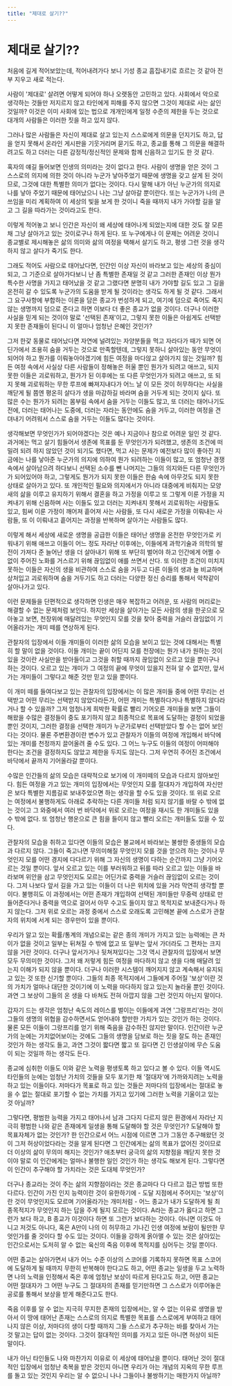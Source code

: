 ```yaml
---
title: "제대로 살기??"
---
```

# 제대로 살기??


처음에 길게 적어보았는데, 적어내려가다 보니 기성 종교 흠집내기로 흐르는 것 같아 전부 지우고 새로 적는다.




사람이 '제대로' 살려면 어떻게 되어야 하나 오랫동안 고민하고 있다. 사회에서 악으로 생각하는 것들만 저지르지 않고 타인에게 피해를 주지 않으면 그것이 제대로 사는 삶인 것일까? 이것은 이미 사회에 있는 법으로 개개인에게 일정 수준의 제한을 두는 것으로 대개의 사람들은 이러한 짓을 하고 있지 않다.




그러나 많은 사람들은 자신이 제대로 살고 있는지 스스로에게 의문을 던지기도 하고, 답을 얻지 못해서 온라인 게시판을 기웃거리며 묻기도 하고, 종교를 통해 그 의문을 해결하려고도 하고 더러는 다른 감정적/정신적인 문제와 함께 신음하고 있기도 한 것 같다.




혹자의 얘길 들어보면 인생의 의미라는 것이 없다고 한다. 사람이 생명을 얻은 것이 그 스스로의 의지에 의한 것이 아니라 누군가 낳아주었기 때문에 생명을 갖고 살게 된 것이므로, 그것에 대한 특별한 의미가 없다는 것이다. 다시 말해 내가 아닌 누군가의 의지로 나를 낳아 주었기 때문에 태어났으니 나는 그냥 살아갈 뿐이란다. 또는 누군가가 나의 큰 쓰임을 미리 계획하여 이 세상의 빛을 보게 한 것이니 죽을 때까지 내가 가야할 길을 알고 그 길을 따라가는 것이라고도 한다. 




이렇게 적어놓고 보니 인간은 자신이 왜 세상에 태어나게 되었는지에 대한 것도 잘 모른 채 그냥 살아가고 있는 것이로구나 하게 된다. 또 누구에게나 이 문제는 어려운 것이니 종교별로 제시해놓은 삶의 의미와 삶의 여정을 택해서 살기도 하고, 평생 그런 것을 생각하지 않고 살다가 죽기도 한다. 




그래도 적어도 사람으로 태어났다면, 인간인 이상 자신이 바라보고 있는 세상의 중심이 되고, 그 기준으로 살아가다보니 난 좀 특별한 존재일 것 같고 그러한 존재인 이상 뭔가 특수한 사명을 가지고 태어났을 것 같고 그랬다면 분명히 내가 가야할 길도 있고 그 길을 온전히 갈 수 있도록 누군가의 도움을 받게 될 것이라는 생각도 하게 될 것 같다. 그래서 그 요구사항에 부합하는 이론을 담은 종교가 번성하게 되고, 여기에 덤으로 죽어도 죽지 않는 생명까지 덤으로 준다고 하면 이보다 더 좋은 종교가 없을 것이다. 더구나 이러한 사실을 믿게 되는 것이야 말로 '선택된 존재'이고, 그렇지 못한 이들은 아쉽게도 선택받지 못한 존재들이 된다니 이 얼마나 엄청난 은혜인 것인가?




그저 한갗 동물로 태어났다면 자연에 널려있는 자양분들을 먹고 자라다가 때가 되면 어딘가에서 조용히 숨을 거두는 것으로 만족할텐데, 그렇지 못하니 살아있는 동안 무엇이 되어야 하고 뭔가를 이뤄놓아야겠기에 힘든 여정을 마다않고 살아가지 않는 것일까? 힘든 여정 속에서 사실상 다른 사람들이 정해놓은 허울 뿐인 뭔가가 되려고 애쓰고, 되지 못한 이들은 괴로워하고, 뭔가가 된 이후에는 또 다른 무엇인가가 되려고 애쓰고, 또 되지 못해 괴로워하는 무한 루프에 빠져지내다가 어느 날 이 모든 것이 허무하다는 사실을 깨닫게 될 쯤엔 평온히 살다가 생을 마감하길 바라며 숨을 거두게 되는 것이지 싶다. 또 많은 수는 뭔가가 되려는 몸부림 속에서 숨을 거두는 이들도 많고, 또 더러는 태어나기도 전에, 더러는 태어나는 도중에, 더러는 자라는 동안에도 숨을 거두고, 이러한 여정을 견뎌내기 어려워서 스스로 숨을 거두는 이들도 많다는 것이다.




생각해보면 무엇인가가 되어야겠다는 것은 예나 지금이나 참으로 어려운 일인 것 같다. 과거에는 먹고 살기 힘들어서 생존에 목표를 둔 무엇인가가 되려했고, 생존의 조건에 떠밀려 되려 하지 않았던 것이 되기도 했다면, 먹고 사는 문제가 예전보다 많이 좋아진 지금에는 나를 낳아준 누군가의 의지에 의하여 뭔가 되려하는 이들이 많고, 또 엄청난 경쟁 속에서 살아남으려 하다보니 선택된 소수를 뺀 나머지는 그들의 의지와든 다른 무엇인가가 되어있어야 하고, 그렇게도 뭔가가 되지 못한 이들은 한숨 속에 아무것도 되지 못한 상태로 살아가고 있다. 또 개인적인 필요와 의지에서가 아니라 대중에게 비춰지는 모양새의 삶을 이루고 유지하기 위해서 결혼을 하고 가정을 이루고 또 그렇게 이룬 가정을 지켜내기 위해 신음하며 사는 이들도 있고 더러는 지켜내지 못해서 괴로워하는 사람들도 있고, 힘써 이룬 가정이 깨어져 흩어져 사는 사람들, 또 다시 새로운 가정을 이뤄내는 사람들, 또 이 이뤄내고 흩어지는 과정을 반복하며 살아가는 사람들도 많다.




이렇게 해서 세상에 새로운 생명을 공급한 이들은 태어난 생명을 온전한 무엇인가로 키워내기 위해 애쓰고 이들이 어느 정도 자라난 이후에는, 이들에게 과학기술과 의학의 발전이 가져다 준 늘어난 생을 더 살아내기 위해 또 부단히 벌어야 하고 인간에게 어쩔 수 없이 주어진 노화를 거스르기 위해 끊임없이 애를 쓰면서 산다. 또 이러한 조건이 미치지 못하는 이들은 자신의 생을 비관하여 스스로 숨을 거두고 다른 이들의 생과 늘 비교하며 상처입고 괴로워하며 숨을 거두기도 하고 더러는 다양한 정신 승리를 통해서 악착같이 살아나가고 있다.




이런 문제들을 단편적으로 생각하면 인생은 매우 복잡하고 어려운, 또 사람의 머리로는 해결할 수 없는 문제처럼 보인다. 하지만 세상을 살아가는 모든 사람의 생을 한곳으로 모아놓고 보면, 천장위에 매달려있는 무엇인지 모를 것을 찾아 중력을 거슬러 끊임없이 기어올라가는 개미 떼를 연상하게 된다. 




관찰자의 입장에서 이들 개미들이 이러한 삶의 모습을 보이고 있는 것에 대해서는 특별히 할 말이 없을 것이다. 이들 개미는 끝이 어딘지 모를 천장에는 뭔가 내가 원하는 것이 있을 것이란 사실만을 받아들이고 그것을 취할 때까지 끊임없이 오르고 있을 뿐이구나 하는 것이다. 오르고 있는 개미가 그 여정의 끝에 무엇이 있을지 전혀 알 수 없지만, 앞서가는 개미들이 그렇다고 해준 것만 믿고 있을 뿐이다. 




이 개미 떼를 들여다보고 있는 관찰자의 입장에서는 이 많은 개미들 중에 어떤 무리는 선택받고 어떤 무리는 선택받지 않았다라든가, 어떤 개미는 특별하다거나 특별하지 않다라거나 할 수 있을까? 그저 엄청나게 희박한 확률로 빨리 기어오른 개미들을 보면 그들이 해왔을 수많은 결정들이 중도 포기하지 않고 최종적으로 목표에 도달하는 결정이 되었을 뿐인 것이지, 그러한 결정을 선택한 개미가 누군가로부터 선택받았다 할 수는 없어 보인다는 것이다. 물론 주변환경이란 변수가 있고 관찰자가 이들의 여정에 개입해서 바닥에 있는 개미를 천정까지 끌어올려 줄 수도 있다. 그 어느 누구도 이들의 여정이 어떠해야 한다는 조건을 결정하지도 않았고 제한을 두지도 않는다. 그저 우연히 주어진 조건에서 바닥에서 끝까지 기어올라갈 뿐이다.




수많은 인간들의 삶의 모습은 대략적으로 보기에 이 개미떼의 모습과 다르지 않아보인다. 힘든 여정을 가고 있는 개미의 입장에서는 무엇인지 모를 절대자가 개입하여 자신만은 보다 특별한 지름길로 보내주었으면 하는 생각을 할 수도 있을 것이다. 또 위로 오르는 여정에서 불행하게도 아래로 추락하는 다른 개미들 처럼 되지 않기를 바랄 수 밖에 없는 것이고 그 와중에서 여러 번 바닥에서 위로 오르는 여정을 재시도 한 개미들도 있을 수 밖에 없다. 또 엄청난 행운으로 큰 힘을 들이지 않고 빨리 오르는 개미들도 있을 수 있다.




관찰자의 모습을 취하고 있다면 이들의 모습은 불교에서 바라보는 불쌍한 중생들의 모습과 다르지 않다. 그들이 죽고나면 무의미해질 무엇인지 모를 것을 얻으려 하는 것이나 무엇인지 모를 어떤 경지에 다다르기 위해 그 자신의 생명이 다하는 순간까지 그냥 기어오르는 것일 뿐이다. 앞서 오르고 있는 이를 부러워하고 뒤를 따라 오르고 있는 이들을 바라보며 위안을 삼고 무엇인지도 모르는 어딘가로 중력을 거슬러 끊임없이 오르는 것이다. 그저 나보다 앞서 길을 가고 있는 이들이 더 나은 위치에 있을 거라 막연히 생각할 뿐이다. 불행히도 이 과정에서는 어떤 존재가 개입하여 선택된 개미들만 무중력 상태로 만들어준다거나 중력을 역으로 걸어서 아무 수고도 들이지 않고 목적지로 보내준다거나 하지 않는다. 그저 위로 오르는 과정 중에서 스스로 오래도록 고민해본 끝에 스스로가 관찰자의 위치에 서게 되는 경우만이 있을 뿐이다. 




우리가 알고 있는 확률/통계의 개념으로는 같은 종의 개미가 가지고 있는 능력에는 큰 차이가 없을 것이고 일부는 뒤쳐질 수 밖에 없고 또 일부는 앞서 가더라도 그 편차는 크지 않을 거란 것이다. 더구나 앞서가거나 뒷쳐져있다는 그것 역시 관찰자의 입장에서 보면 모두 무의미한 것이다. 그저 왜 저렇게 힘든 여정을 마다하지 않고 생을 다해 매달려 있는지 이해가 되지 않을 뿐이다. 더구나 이러한 시스템이 깨어지지 않고 계속해서 유지되고 있는 것 또한 신기할 뿐이다. 그들의 최종 목적지에서 그들에게 주어질 '보상'이란 것의 가치가 얼마나 대단한 것이기에 이 노력을 마다하지 않고 있는지 놀라울 뿐인 것이다. 과연 그 보상이 그들의 온 생을 다 바쳐도 전혀 아깝지 않을 그런 것인지 아닌지 말이다. 




갑자기 드는 생각은 엄청난 속도의 레이스를 벌이는 이들에게 과연 '그랑프리'라는 것이 그들의 생명의 위협을 감수하면서도 얻어내야 할만한 가치가 있는 것인가 하는 것이다. 물론 모든 이들이 그랑프리를 얻기 위해 죽음을 감수하진 않지만 말이다. 인간이란 누군가의 눈에는 가치없어보이는 것에도 그들의 생명을 담보로 하는 짓을 잘도 하는 존재인 것인가 하는 생각도 들고, 과연 그것이 짧다면 짧고 또 길다면 긴 인생살이에 무슨 도움이 되는 것일까 하는 생각도 든다.




종교에 심취한 이들도 이와 같은 노력을 평생토록 하고 있다고 볼 수 있다. 이들 역시도 타인들의 눈에는 엄청난 가치의 것들을 모두 포기한 채 '절대자'에 가까와지려는 노력을 하고 있는 이들이다. 저마다가 목표로 하고 있는 것들은 저마다의 입장에서는 절대로 놓을 수 없는 절대로 포기할 수 없는 가치를 가지고 있기에 그러한 노력을 기울이고 있는 것 아닐까?




그렇다면, 평범한 능력을 가지고 태어나서 남과 그다지 다르지 않은 환경에서 자라난 지극히 평범한 나와 같은 존재에게 일생을 통해 도달해야 할 것은 무엇인가? 도달해야 할 목표자체가 없는 것인가? 한 인간으로서 어느 시점에 이르면 그가 그동안 추구해왔던 것이 그저 허상이었다라는 것을 알게 된다면 그 인간에게는 삶의 목표가 없어진 것이므로 더 이상의 삶이 무의미 해지는 것인가? 애초부터 궁극의 삶의 지향점을 깨닫지 못한 것이야 말로 이 인간에게는 얼마나 불행한 일인 것인가 하는 생각도 해보게 된다. 그렇다면 이 인간이 추구해야 할 가치라는 것은 도대체 무엇인가? 




더구나 종교라는 것이 주는 삶의 지향점이라는 것은 종교마다 다 다르고 접근 방법 또한 다르다. 인간이 가진 인지 능력이란 것이 유한하기에 - 도달 지점에서 주어지는 '보상'이란 것이 무엇인지도 모르며 기어올라가는 개미처럼 - 어느 종교가 내가 도달하게 될 최종목적지가 무엇인지 하는 답을 주게 될지 모르는 것이다. A라는 종교가 옳다고 하면 그런가 보다 하고, B 종교가 이것이다 하면 또 그런가 보다하는 것이다. 아니면 이것도 아니고 저것도 아니다, 혹은 A만이 나의 이 허무하고 기나긴 인생 여정에 보람이 될만한 무엇인가를 줄 것이다 할 수도 있는 것이다. 이들을 강하게 옭아맬 수 있는 것은 살아있는 인간으로서는 도저히 알 수 없는 육신의 죽음 이후에 목적지를 심어두는 것일 뿐이다.




어떤 종교는 살아가면서 내가 어느 수준 이상의 스코어를 기록하지 못하면 목표 스코어에 도달하게 될 때까지 무한히 반복해야 한다고도 하고, 어떤 종교는 일생을 두고 노력하면 나의 노력을 인정해서 죽은 후에 엄청난 보상이 따르게 된다고도 하고, 어떤 종교는 어떤 절대자가 그 어떤 누구도 그 절대자의 존재를 믿기만하면 그 스스로가 이루어놓은 공로를 통해서 보상을 받게 해준다고도 한다. 




죽음 이후를 알 수 없는 지극히 무지한 존재의 입장에서는, 알 수 없는 이유로 생명을 받아서 이 땅에 태어난 존재는 스스로의 의지로 특별한 목표를 스스로에게 부여하고 태어나지 않은 이상, 저마다의 생이 다할 때까지 그들 스스로가 추구하는 바를 찾아서 가는 것 말고는 답이 없는 것이다. 그것이 절대적인 의미를 가지고 있든 아니면 허상이 되든 말이다.




내가 아닌 타인들도 나와 마찬가지 이유로 이 세상에 태어났을 뿐이다. 태어난 것이 절대적인 입장에서 엄청난 축복을 받은 것인지 아니면 우리가 아는 개념의 지옥의 무한 루프를 돌고 있는 것인지 우리는 알 수 없으니 나나 그들이나 불쌍하기는 매한가지 아닐까?






